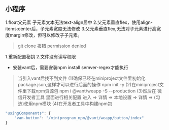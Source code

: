 ## 小程序

1.float父元素 子元素文本无法text-align居中
2.父元素垂直flex，使用align-items:center后，子元素宽度无法修改
3.父元素垂直flex,无法对子元素进行高宽度margin修改，但可以修改子子元素。

> git clone 报错 permission denied

1.重新配置秘钥
2.文件没有读写权限

+ 安装vant后，需要安装npm install semver-regex才能执行

> 当引入vant后找不到文件
(1)确保已经在miniproject文件里初始化package.json,这样才可以进行后面的操作
npm init -y
(2)在miniproject文件里下载npm资源包
npm i @vant/weapp -S --production
(3)然后在 微信开发者工具 里面进行相关配置
进入 => 详情 => 本地设置 => 详情 => (勾选)使用npm模块
(4)在开发者工具中构建npm包

```ts
"usingComponents": {
    "van-button": "/miniprogram_npm/@vant/weapp/button/index"
}
```